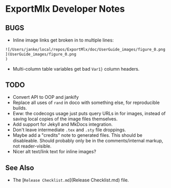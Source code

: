 # ExportMlx Developer Notes

## BUGS

* Inline image links get broken in to multiple lines:

```markdown
![/Users/janke/local/repos/ExportMlx/doc/UserGuide_images/figure_0.png
](UserGuide_images/figure_0.png
)
```

* Multi-column table variables get bad `Var1}` column headers.

## TODO

* Convert API to OOP and jankify
* Replace all uses of `rand` in doco with something else, for reproducible builds.
* Eww: the codecogs usage just puts query URLs in for images, instead of saving local copies of the image files themselves.
* Add support for Jekyll and MkDocs integration.
* Don't leave intermediate `.tex` and `.sty` file droppings.
* Maybe add a "credits" note to generated files. This should be disableable. Should probably only be in the comments/internal markup, not reader-visible.
* Nicer alt text/link text for inline images?

## See Also

* The [`Release Checklist.md`](Release Checklist.md) file.
